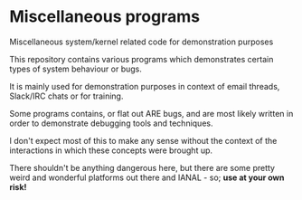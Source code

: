 # Miscellaneous programs
Miscellaneous system/kernel related code for demonstration purposes

This repository contains various programs which demonstrates certain
types of system behaviour or bugs.

It is mainly used for demonstration purposes in context of email threads, Slack/IRC chats or for training.

Some programs contains, or flat out ARE bugs, and are most likely written in order to demonstrate debugging tools and techniques.

I don't expect most of this to make any sense without the context of the
interactions in which these concepts were brought up.

There shouldn't be anything dangerous here, but there are some pretty weird and wonderful platforms out there and IANAL - so; 
**use at your own risk!**
